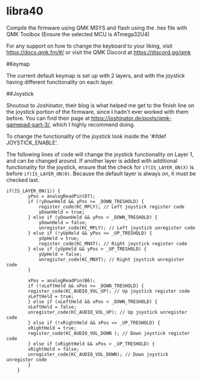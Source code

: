 # libra40

Compile the firmware using QMK MSYS and flash using the .hex file with QMK Toolbox (Ensure the selected MCU is ATmega32U4) 

For any support on how to change the keyboard to your liking, visit https://docs.qmk.fm/#/ or visit the QMK Discord at https://discord.gg/qmk

#Keymap

The current default keymap is set up with 2 layers, and with the joystick having different functionality on each layer. 

##Joystick 

Shoutout to Joshinator, their blog is what helped me get to the finish line on the joystick portion of the firmware, since I hadn't ever worked with them before. 
You can find their page at https://joshinator.de/posts/qmk-gamepad-part-3/, which I highly recommend doing. 

To change the functionality of the joystick look inside the '#ifdef JOYSTICK_ENABLE'. 

The following lines of code will change the joystick functionality on Layer 1, and can be changed around. If another layer is added with additional functionality for the joystick, ensure that the check for ```if(IS_LAYER_ON(X)``` is before ```if(IS_LAYER_ON(0)```. Because the default layer is always on, it must be checked last. 
```
if(IS_LAYER_ON(1)) {
        yPos = analogReadPin(D7);
        if (!yDownHeld && yPos >= _DOWN_TRESHOLD) {
            register_code(KC_MPLY); // Left joystick register code
            yDownHeld = true;
        } else if (yDownHeld && yPos < _DOWN_TRESHOLD) {
            yDownHeld = false;
            unregister_code(KC_MPLY); // Left joystick unregister code
        } else if (!yUpHeld && yPos <= _UP_TRESHOLD) {
            yUpHeld = true;
            register_code(KC_MNXT); // Right joystick register code
        } else if (yUpHeld && yPos > _UP_TRESHOLD) {
            yUpHeld = false;
            unregister_code(KC_MNXT); // Right joystick unregister code
        }
        
        xPos = analogReadPin(B6);
        if (!xLeftHeld && xPos >= _DOWN_TRESHOLD) {
        register_code(KC_AUDIO_VOL_UP); // Up joystick register code
        xLeftHeld = true;
        } else if (xLeftHeld && xPos < _DOWN_TRESHOLD) {
        xLeftHeld = false;
        unregister_code(KC_AUDIO_VOL_UP); // Up joystick unregister code
        } else if (!xRightHeld && xPos <= _UP_TRESHOLD) {
        xRightHeld = true;
        register_code(KC_AUDIO_VOL_DOWN	); // Down joystick register code
        } else if (xRightHeld && xPos > _UP_TRESHOLD) {
        xRightHeld = false;
        unregister_code(KC_AUDIO_VOL_DOWN); // Down joystick unregister code
        }
    }
```
